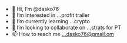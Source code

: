 - 👋 Hi, I’m @dasko76
- 👀 I’m interested in ...profit trailer 
- 🌱 I’m currently learning ...crypto
- 💞️ I’m looking to collaborate on ...strats for PT
- 📫 How to reach me ...dasko76@gmail.om

<!---
dasko76/dasko76 is a ✨ special ✨ repository because its `README.md` (this file) appears on your GitHub profile.
You can click the Preview link to take a look at your changes.
--->
